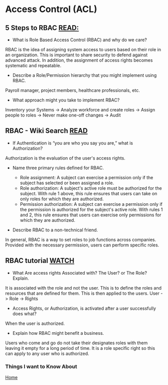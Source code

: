 # Access Control (ACL)

## 5 Steps to RBAC [READ:](https://www.csoonline.com/article/3060780/security/5-steps-to-simple-role-based-access-control.html)

- What is Role Based Access Control (RBAC) and why do we care?

RBAC is the idea of assigning system access to users based on their role in an organization. This is important to share security to defend against advanced attack. In addition, the assignment of access rights becomes systematic and repeatable.

- Describe a Role/Permission hierarchy that you might implement using RBAC.

Payroll manager, project members, healthcare professionals, etc.

- What approach might you take to implement RBAC?

Inventory your Systems -> Analyze workforce and create roles -> Assign people to roles -> Never make one-off changes -> Audit

## RBAC - Wiki Search [READ](https://en.wikipedia.org/wiki/Role-based_access_control)

- If Authentication is “you are who you say you are,” what is Authorization?

Authorization is the evaluation of the user's access rights.

- Name three primary rules defined for RBAC.

  - Role assignment: A subject can exercise a permission only if the subject has selected or been assigned a role.
  - Role authorization: A subject's active role must be authorized for the subject. With rule 1 above, this rule ensures that users can take on only roles for which they are authorized.
  - Permission authorization: A subject can exercise a permission only if the permission is authorized for the subject's active role. With rules 1 and 2, this rule ensures that users can exercise only permissions for which they are authorized.

- Describe RBAC to a non-technical friend.

In general, RBAC is a way to set roles to job functions across companies. Provided with the necessary permission, users can perform specific roles.

## RBAC tutorial [WATCH](https://www.youtube.com/watch?v=C4NP8Eon3cA)

- What Are access rights Associated with? The User? or The Role? Explain.

It is associated with the role and not the user. This is to define the roles and resources that are defined for them. This is then applied to the users. User -> Role -> Rights

- Access Rights, or Authorization, is activated after a user successfully does what?

When the user is authorized.

- Explain how RBAC might benefit a business.

Users who come and go do not take their designates roles with them leaving it empty for a long period of time. It is a role specific right so this can apply to any user who is authorized.

### Things I want to Know About

[Home](https://keelen-fisher.github.io/new-repository/)
